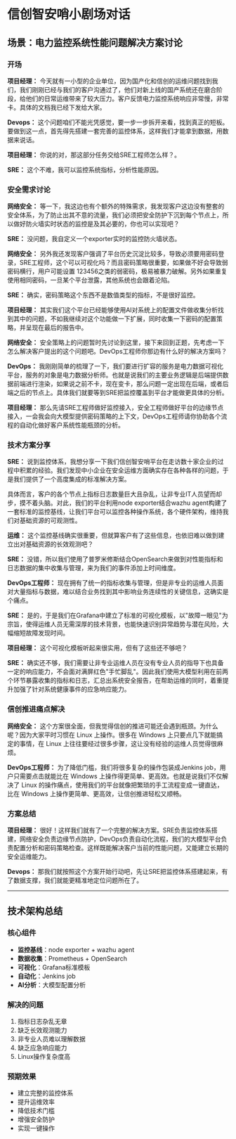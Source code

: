 # 信创智安哨小剧场对话

## 场景：电力监控系统性能问题解决方案讨论

### 开场

**项目经理：** 今天就有一小型的企业单位，因为国产化和信创的运维问题找到我们，我们刚刚已经与我们的客户沟通过了，他们对新上线的国产系统还在磨合阶段，给他们的日常运维带来了较大压力。客户反馈电力监控系统响应非常慢，非常卡。具体的文档我已经下发给大家。

**Devops：** 这个问题咱们不能光凭感觉，要一步一步拆开来看，找到真正的短板。要做到这一点，首先得先搭建一套完善的监控体系，这样我们才能拿到数据，用数据来说话。

**项目经理：** 你说的对，那这部分任务交给SRE工程师怎么样？。

**SRE：** 这个不难，我可以监控系统指标，分析性能原因。

### 安全需求讨论

**网络安全：** 等一下，我这边也有个额外的特殊需求，我发现客户这边没有整套的安全体系，为了防止出其不意的流量，我们必须把安全防护下沉到每个节点上，所以做好防火墙实时状态的监控是及其必要的，你也可以实现吧？

**SRE：** 没问题，我自定义一个exporter实时的监控防火墙状态。

**网络安全：** 另外我还发现客户强调了平台历史沉淀比较多，导致必须要用密码登录，SRE工程师，这个可以可视化吗？而且密码策略很重要，如果做不好会导致弱密码横行，用户可能设置 123456之类的弱密码，极易被暴力破解。另外如果重复使用相同密码，一旦某个平台泄露，其他系统也会跟着沦陷。

**SRE：** 确实，密码策略这个东西不是数值类型的指标，不是很好监控。

**项目经理：** 其实我们这个平台已经能够使用AI对系统上的配置文件做收集分析找到其中的问题，不如我继续对这个功能做一下扩展，同时收集一下密码的配置策略，并呈现在最后的报告中。

**网络安全：** 安全策略上的问题暂时先讨论到这里，接下来回到正题，先考虑一下怎么解决客户提出的这个问题吧。DevOps工程师你那边有什么好的解决方案吗？

**DevOps：** 我刚刚简单的梳理了一下，我们要进行扩容的服务是电力数据可视化平台，服务的对象是电力数据分析师。也就是说我们的主要业务逻辑是后端提供数据前端进行渲染，如果说之前不卡，现在变卡，那么问题一定出现在后端，或者后端之后的节点上。具体我们就要等到SRE把监控覆盖到平台才能做更具体的分析。

**项目经理：** 那么先请SRE工程师做好监控接入，安全工程师做好平台的边缘节点接入，一会我会向大模型提供密码策略的上下文，DevOps工程师请你协助各个流程的自动化做好客户系统性能瓶颈的分析。

### 技术方案分享

**SRE：** 说到监控体系，我想分享一下我们信创智安哨平台在走访数十家企业的过程中积累的经验。我们发现中小企业在安全运维方面确实存在各种各样的问题，于是我们提供了一个高度集成的标准解决方案。

具体而言，客户的各个节点上指标日志数量巨大且杂乱，让非专业IT人员望而却步，摸不着头脑。对此，我们的平台利用node exporter结合wazhu agent构建了一套标准的监控基线，让我们平台可以监控各种操作系统，各个硬件架构，维持我们对基础资源的可观测性。

**运维：** 这个监控基线确实很重要，但就算客户有了这些信息，也依旧难以做到建立出对基础资源的长效观测吧？

**SRE：** 没错，所以我们使用了普罗米修斯结合OpenSearch来做到对性能指标和日志数据的集中收集与管理，来为我们的事件添加上时间维度。

**DevOps工程师：** 现在拥有了统一的指标收集与管理，但是非专业的运维人员面对大量指标与数据，难以结合业务找到其中影响业务连续性的关键信息，这确实是个痛点。

**SRE：** 是的，于是我们在Grafana中建立了标准的可视化模板，以"故障一眼见"为宗旨，使得运维人员无需深厚的技术背景，也能快速识别异常趋势与潜在风险，大幅缩短故障发现时间。

**项目经理：** 这个可视化模板听起来很实用，但有了这些还不够吧？

**SRE：** 确实还不够，我们需要让非专业运维人员在没有专业人员的指导下也具备一定的响应能力，不会面对满屏红色"手忙脚乱"。因此我们使用大模型利用在前两个环节暴露收集的指标和日志，汇总出系统安全报告，在帮助运维的同时，着重提升加强了针对系统健康事件的应急响应能力。

### 信创推进痛点解决

**网络安全：** 这个方案很全面，但我觉得信创的推进可能还会遇到瓶颈。为什么呢？因为大家平时习惯在 Linux 上操作。很多在 Windows 上只要点几下就能搞定的事情，在 Linux 上往往要经过很多步骤，这让没有经验的运维人员觉得很麻烦。

**DevOps工程师：** 为了降低门槛，我们将很多复杂的操作包装成Jenkins job，用户只需要点击就能比在 Windows 上操作得更简单、更高效。也就是说我们不仅解决了 Linux 的操作痛点，使用我们的平台就像把繁琐的手工流程变成一键直达，比在 Windows 上操作更简单、更高效，让信创推进轻松又顺畅。

### 方案总结

**项目经理：** 很好！这样我们就有了一个完整的解决方案。SRE负责监控体系搭建，网络安全负责边缘节点防护，DevOps负责自动化流程，我们的大模型平台负责配置分析和密码策略检查。这样既能解决客户当前的性能问题，又能建立长期的安全运维能力。

**Devops：** 那我们就按照这个方案开始行动吧，先让SRE把监控体系搭建起来，有了数据支撑，我们就能更精准地定位问题所在了。

---

## 技术架构总结

### 核心组件
- **监控基线**：node exporter + wazhu agent
- **数据收集**：Prometheus + OpenSearch
- **可视化**：Grafana标准模板
- **自动化**：Jenkins job
- **AI分析**：大模型配置分析

### 解决的问题
1. 指标日志杂乱无章
2. 缺乏长效观测能力
3. 非专业人员难以理解数据
4. 缺乏应急响应能力
5. Linux操作复杂度高

### 预期效果
- 建立完整的监控体系
- 提升运维效率
- 降低技术门槛
- 增强安全防护
- 实现一键操作
